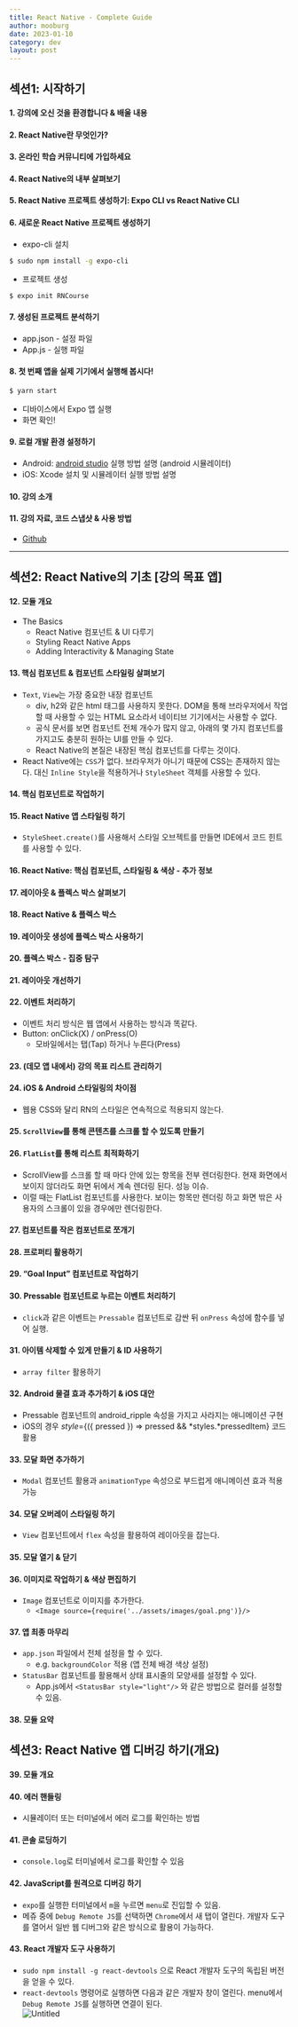 ```yaml
---
title: React Native - Complete Guide
author: mooburg
date: 2023-01-10
category: dev
layout: post
---
```


## 섹션1: 시작하기
#### 1. 강의에 오신 것을 환경합니다 & 배울 내용
#### 2. React Native란 무엇인가?
#### 3. 온라인 학습 커뮤니티에 가입하세요
#### 4. React Native의 내부 살펴보기
#### 5. React Native 프로젝트 생성하기: Expo CLI vs React Native CLI
#### 6. 새로운 React Native 프로젝트 생성하기
- expo-cli 설치
```bash
$ sudo npm install -g expo-cli
```
- 프로젝트 생성
```bash
$ expo init RNCourse
```  

#### 7. 생성된 프로젝트 분석하기
- app.json - 설정 파일
- App.js - 실행 파일

#### 8. 첫 번째 앱을 실제 기기에서 실행해 봅시다!
```bash
$ yarn start
```
- 디바이스에서 Expo 앱 실행
- 화면 확인!

#### 9. 로컬 개발 환경 설정하기
- Android: [android studio](https://developer.android.com/studio?gclid=Cj0KCQiA1ZGcBhCoARIsAGQ0kkqH8-f8wus-g0ifm-Pgvv37pQnv4VQX25AhEGuNlayKq1_Q3nU2MfIaAlMkEALw_wcB&gclsrc=aw.ds) 실행 방법 설명 (android 시뮬레이터)
- iOS: Xcode 설치 및 시뮬레이터 실행 방법 설명

#### 10. 강의 소개
#### 11. 강의 자료, 코드 스냅샷 & 사용 방법
- [Github](https://github.com/academind/react-native-practical-guide-code)

---  
## 섹션2: React Native의 기초 [강의 목표 앱]
#### 12. 모듈 개요
- The Basics
  - React Native 컴포넌트 & UI 다루기
  - Styling React Native Apps
  - Adding Interactivity & Managing State

#### 13. 핵심 컴포넌트 & 컴포넌트 스타일링 살펴보기
- `Text`, `View`는 가장 중요한 내장 컴포넌트
  - div, h2와 같은 html 태그를 사용하지 못한다. DOM을 통해 브라우저에서 작업할 때 사용할 수 있는 HTML 요소라서 네이티브 기기에서는 사용할 수 없다.
  - 공식 문서를 보면 컴포넌트 전체 개수가 많지 않고, 아래의 몇 가지 컴포넌트를 가지고도 충분히 원하는 UI를 만들 수 있다.
  - React Native의 본질은 내장된 핵심 컴포넌트를 다루는 것이다.
- React Native에는 `CSS`가 없다. 브라우저가 아니기 때문에 CSS는 존재하지 않는다. 대신 `Inline Style`을 적용하거나 `StyleSheet` 객체를 사용할 수 있다.

#### 14. 핵심 컴포넌트로 작업하기
#### 15. React Native 앱 스타일링 하기
- `StyleSheet.create()`를 사용해서 스타일 오브젝트를 만들면 IDE에서 코드 힌트를 사용할 수 있다.

#### 16. React Native: 핵심 컴포넌트, 스타일링 & 색상 - 추가 정보
#### 17. 레이아웃 & 플렉스 박스 살펴보기
#### 18. React Native & 플렉스 박스
#### 19. 레이아웃 생성에 플렉스 박스 사용하기
#### 20. 플렉스 박스 - 집중 탐구
#### 21. 레이아웃 개선하기
#### 22. 이벤트 처리하기
- 이벤트 처리 방식은 웹 앱에서 사용하는 방식과 똑같다.
- Button: onClick(X) / onPress(O)
  - 모바일에서는 탭(Tap) 하거나 누른다(Press)  

#### 23. (데모 앱 내에서) 강의 목표 리스트 관리하기  
#### 24. iOS & Android 스타일링의 차이점  
- 웹용 CSS와 달리 RN의 스타일은 연속적으로 적용되지 않는다.  

#### 25. `ScrollView`를 통해 콘텐츠를 스크롤 할 수 있도록 만들기  
#### 26. `FlatList`를 통해 리스트 최적화하기  
- ScrollView를 스크롤 할 때 마다 안에 있는 항목을 전부 렌더링한다. 현재 화면에서 보이지 않더라도 화면 뒤에서 계속 렌더링 된다. 성능 이슈.  
- 이럴 때는 FlatList 컴포넌트를 사용한다. 보이는 항목만 렌더링 하고 화면 밖은 사용자의 스크롤이 있을 경우에만 렌더링한다.  

#### 27. 컴포넌트를 작은 컴포넌트로 쪼개기  
#### 28. 프로퍼티 활용하기  
#### 29. “Goal Input” 컴포넌트로 작업하기  
#### 30. Pressable 컴포넌트로 누르는 이벤트 처리하기  
- `click`과 같은 이벤트는 `Pressable` 컴포넌트로 감싼 뒤 `onPress` 속성에 함수를 넣어 실행.  

#### 31. 아이템 삭제할 수 있게 만들기 & ID 사용하기
- `array filter` 활용하기  

#### 32. Android 물결 효과 추가하기 & iOS 대안
- Pressable 컴포넌트의 android_ripple 속성을 가지고 사라지는 애니메이션 구현  
- iOS의 경우 *style*={({ pressed }) => pressed && *styles.*pressedItem} 코드 활용  

#### 33. 모달 화면 추가하기
- `Modal` 컴포넌트 활용과 `animationType` 속성으로 부드럽게 애니메이션 효과 적용 가능  

#### 34. 모달 오버레이 스타일링 하기
- `View` 컴포넌트에서 `flex` 속성을 활용하여 레이아웃을 잡는다.  

#### 35. 모달 열기 & 닫기
#### 36. 이미지로 작업하기 & 색상 편집하기
- `Image` 컴포넌트로 이미지를 추가한다.
  - `<Image source={require('../assets/images/goal.png')}/>`    

#### 37. 앱 최종 마무리
- `app.json` 파일에서 전체 설정을 할 수 있다.
  - e.g. `backgroundColor` 적용 (앱 전체 배경 색상 설정)
- `StatusBar` 컴포넌트를 활용해서 상태 표시줄의 모양새를 설정할 수 있다.
  - App.js에서 `<StatusBar style="light"/>` 와 같은 방법으로 컬러를 설정할 수 있음.  

#### 38. 모듈 요약
## 섹션3: React Native 앱 디버깅 하기(개요)
#### 39. 모듈 개요
#### 40. 에러 핸들링
- 시뮬레이터 또는 터미널에서 에러 로그를 확인하는 방법  

#### 41. 콘솔 로딩하기
- `console.log`로 터미널에서 로그를 확인할 수 있음

#### 42. JavaScript를 원격으로 디버깅 하기
- `expo`를 실행한 터미널에서 `m`을 누르면 `menu`로 진입할 수 있음.
- 메쥬 중에 `Debug Remote JS`를 선택하면 `Chrome`에서 새 탭이 열린다. 개발자 도구를 열어서 일반 웹 디버그와 같은 방식으로 활용이 가능하다. 

#### 43. React 개발자 도구 사용하기
- `sudo npm install -g react-devtools` 으로 React 개발자 도구의 독립된 버전을 얻을 수 있다.  
- `react-devtools` 명령어로 실행하면 다음과 같은 개발자 창이 열린다. menu에서 `Debug Remote JS`를 실행하면 연결이 된다.  
![Untitled](https://s3.us-west-2.amazonaws.com/secure.notion-static.com/6c7dfd26-91ec-40cd-9621-cb4768334d30/Untitled.png?X-Amz-Algorithm=AWS4-HMAC-SHA256&X-Amz-Content-Sha256=UNSIGNED-PAYLOAD&X-Amz-Credential=AKIAT73L2G45EIPT3X45%2F20230131%2Fus-west-2%2Fs3%2Faws4_request&X-Amz-Date=20230131T063720Z&X-Amz-Expires=86400&X-Amz-Signature=4254c0ddc2999d4bf91bcafdece13724bcad110b8a9140c970cfaae20e6b67e2&X-Amz-SignedHeaders=host&response-content-disposition=filename%3D%22Untitled.png%22&x-id=GetObject)